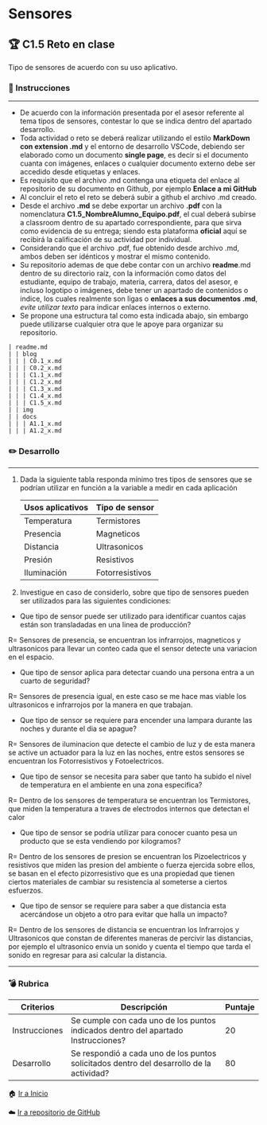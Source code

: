 # Sensores

## :trophy: C1.5 Reto en clase

Tipo de sensores de acuerdo con su uso aplicativo.

### :blue_book: Instrucciones

___

- De acuerdo con la información presentada por el asesor referente al tema tipos de sensores, contestar lo que se indica dentro del apartado desarrollo.
- Toda actividad o reto se deberá realizar utilizando el estilo **MarkDown con extension .md** y el entorno de desarrollo VSCode, debiendo ser elaborado como un documento **single page**, es decir si el documento cuanta con imágenes, enlaces o cualquier documento externo debe ser accedido desde etiquetas y enlaces.
- Es requisito que el archivo .md contenga una etiqueta del enlace al repositorio de su documento en Github, por ejemplo **Enlace a mi GitHub**
- Al concluir el reto el reto se deberá subir a github el archivo .md creado.
- Desde el archivo **.md** se debe exportar un archivo **.pdf** con la nomenclatura **C1.5_NombreAlumno_Equipo.pdf**, el cual deberá subirse a classroom dentro de su apartado correspondiente, para que sirva como evidencia de su entrega; siendo esta plataforma **oficial** aquí se recibirá la calificación de su actividad por individual.
- Considerando que el archivo .pdf, fue obtenido desde archivo .md, ambos deben ser idénticos y mostrar el mismo contenido.
- Su repositorio ademas de que debe contar con un archivo **readme**.md dentro de su directorio raíz, con la información como datos del estudiante, equipo de trabajo, materia, carrera, datos del asesor, e incluso logotipo o imágenes, debe tener un apartado de contenidos o indice, los cuales realmente son ligas o **enlaces a sus documentos .md**, _evite utilizar texto_ para indicar enlaces internos o externo.
- Se propone una estructura tal como esta indicada abajo, sin embargo puede utilizarse cualquier otra que le apoye para organizar su repositorio.  
``` 
| readme.md
| | blog
| | | C0.1_x.md
| | | C0.2_x.md
| | | C1.1_x.md
| | | C1.2_x.md
| | | C1.3_x.md
| | | C1.4_x.md
| | | C1.5_x.md
| | img
| | docs
| | | A1.1_x.md
| | | A1.2_x.md
```

### :pencil2: Desarrollo
___

1. Dada la siguiente tabla responda mínimo tres tipos de sensores que se podrían utilizar en función a la variable a medir en cada aplicación

    Usos aplicativos | Tipo de sensor |
    ---------|----------|
    Temperatura | Termistores |
    Presencia | Magneticos |
    Distancia | Ultrasonicos |
    Presión | Resistivos |
    Iluminación | Fotorresistivos |

2. Investigue en caso de considerlo, sobre que tipo de sensores pueden ser utilizados para las siguientes condiciones:
  - Que tipo de sensor puede ser utilizado para identificar cuantos cajas están son transladadas en una linea de producción?
  
  R= Sensores de presencia, se encuentran los infrarrojos, magneticos y ultrasonicos para llevar un conteo cada que el sensor detecte una variacion en el espacio.

  - Que tipo de sensor aplica para  detectar cuando una persona entra a un cuarto de seguridad?
  
  R= Sensores de presencia igual, en este caso se me hace mas viable los ultrasonicos e infrarrojos por la manera en que trabajan.

  - Que tipo de sensor se requiere para  encender una lampara durante las noches y durante el dia se apague?
  
  R= Sensores de iluminacion que detecte el cambio de luz y de esta manera se active un actuador para la luz en las noches, entre estos sensores se encuentran los Fotorresistivos y Fotoelectricos.

  - Que tipo de sensor se necesita para saber que tanto ha subido el nivel de temperatura en el ambiente en una zona especifica?
  
  R= Dentro de los sensores de temperatura se encuentran los Termistores, que miden la temperatura a traves de electrodos internos que detectan el calor
  
  - Que tipo de sensor se podría utilizar para conocer cuanto pesa un producto que se esta vendiendo por kilogramos?
  
  R= Dentro de los sensores de presion se encuentran los Pizoelectricos y resistivos que miden las presion del ambiente o fuerza ejercida sobre ellos, se basan en el efecto pizorresistivo que es una propiedad que tienen ciertos materiales de cambiar su resistencia al someterse a ciertos esfuerzos.

  - Que tipo de sensor se requiere para saber a que distancia esta acercándose un objeto a otro para evitar que halla un impacto?
  
  R= Dentro de los sensores de distancia se encuentran los Infrarrojos y Ultrasonicos que constan de diferentes maneras de percivir las distancias, por ejemplo el ultrasonico envia un sonido y cuenta el tiempo que tarda el sonido en regresar para asi calcular la distancia.

___

### :bomb: Rubrica

| Criterios     | Descripción                                                                                  | Puntaje |
| ------------- | -------------------------------------------------------------------------------------------- | ------- |
| Instrucciones | Se cumple con cada uno de los puntos indicados dentro del apartado Instrucciones?            | 20 |
| Desarrollo    | Se respondió a cada uno de los puntos solicitados dentro del desarrollo de la actividad?     | 80      |

:house: [Ir a Inicio](../readme.md)

:cloud: [Ir a repositorio de GitHub](https://github.com/fernmelen/Sist.-Programables/blob/master/blog/C1.5_FernandoMelendez_DreamTeam.md)